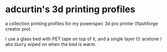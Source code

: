# adcurtin's 3d printing profiles

a collection printing profiles for my powerspec 3d pro printer (flashforge creator pro).

I use a glass bed with PET tape on top of it, and a single layer (!) acetone / abs slurry wiped on when the bed is warm.
